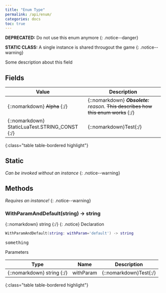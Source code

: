 ```yaml
---
title: "Enum Type"
permalink: /api/enum/
categories: docs
toc: true
---
```

**DEPRECATED:** Do not use this enum anymore
{: .notice--danger}

**STATIC CLASS:** A single instance is shared througout the game
{: .notice--warning}

Some description about this field

## Fields

| Value | | Description |
| --- | --- | --- |
| {::nomarkdown} <s class="c">Alpha</s> {:/} |  | {::nomarkdown} <b><i class="gd">Obsolete:</b> reason.</i> <s class="c">This describes how this enum works</s> {:/} |
| {::nomarkdown}<div class="highlighter-rouge" style="margin-bottom: 0px;"><div><span class="kt">StaticLuaTest</span>.<span class="o">STRING_CONST</span></div></div>{:/} | | {::nomarkdown}<span class="c">Test</span>{:/} |
{:class="table table-bordered highlight"}

## Static
*Can be invoked without an instance*
{: .notice--warning}

## Methods
*Requires an instance!*
{: .notice--warning}

### WithParamAndDefault(string) -> string

{::nomarkdown} <span class="kt !important">string</span> {:/}
{: .notice}
<span class="c">Declaration</span>

```lua
WithParamAndDefault(string: withParam='default') -> string
```

<div class="highlighter-rouge">
<div class="highlight">
<pre class="highlight">
<span class="kt">something</span>
</pre>
</div>
</div>

<span class="c">Parameters</span>

| Type | Name | Description |
| --- | --- | --- |
| {::nomarkdown} <span class="kt">string</span> {:/} | withParam  | {::nomarkdown}<span class="c">Test</span>{:/} |
{:class="table table-bordered highlight"}


